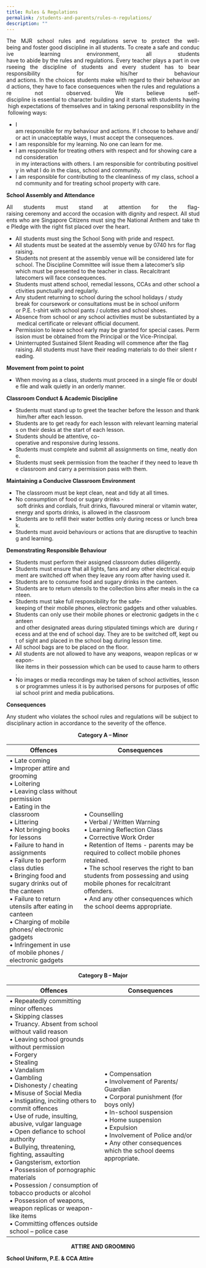 ```yaml
---
title: Rules & Regulations
permalink: /students-and-parents/rules-n-regulations/
description: ""
---
```

<p style="text-align: justify;">The MJR school rules and regulations serve to protect the well-being and foster good discipline in all students. To create a safe and conducive learning environment, all students have to abide by the rules and regulations. Every teacher plays a part in overseeing the discipline of students and every student has to bear responsibility for his/her behaviour and actions. In the choices students make with regard to their behaviour and actions, they have to face consequences when the rules and regulations are not observed. We believe self-discipline is essential to character building and it starts with students having high expectations of themselves and in taking personal responsibility in the following ways:</p>

*   I am responsible for my behaviour and actions. If I choose to behave and/or act in unacceptable ways, I must accept the consequences.
*   I am responsible for my learning. No one can learn for me.
*   I am responsible for treating others with respect and for showing care and consideration in my interactions with others. I am responsible for contributing positively in what I do in the class, school and community.
*   I am responsible for contributing to the cleanliness of my class, school and community and for treating school property with care.

**School Assembly and Attendance**

<p style="text-align: justify;">All students must stand at attention for the flag-raising ceremony and accord the occasion with dignity and respect. All students who are Singapore Citizens must sing the National Anthem and take the Pledge with the right fist placed over the heart.</p>

*   All students must sing the School Song with pride and respect.
*   All students must be seated at the assembly venue by 0740 hrs for flag raising.
*   Students not present at the assembly venue will be considered late for school. The Discipline Committee will issue them a latecomer’s slip which must be presented to the teacher in class. Recalcitrant latecomers will face consequences.
*   Students must attend school, remedial lessons, CCAs and other school activities punctually and regularly.
*   Any student returning to school during the school holidays / study break for coursework or consultations must be in school uniform or P.E. t-shirt with school pants / culottes and school shoes.
*   Absence from school or any school activities must be substantiated by a medical certificate or relevant official document.
* Permission to leave school early may be granted for special cases. Permission must be obtained from the Principal or the Vice-Principal.
* Uninterrupted Sustained Silent Reading will commence after the flag raising. All students must have their reading materials to do their silent reading.


**Movement from point to point**

* When moving as a class, students must proceed in a single file or double file and walk quietly in an orderly manner.

**Classroom Conduct & Academic Discipline**

*   Students must stand up to greet the teacher before the lesson and thank him/her after each lesson.
*   Students are to get ready for each lesson with relevant learning materials on their desks at the start of each lesson.
*   Students should be attentive, co-operative and responsive during lessons.
*   Students must complete and submit all assignments on time, neatly done.
*   Students must seek permission from the teacher if they need to leave the classroom and carry a permission pass with them.


**Maintaining a Conducive Classroom Environment**

*   The classroom must be kept clean, neat and tidy at all times.
*   No consumption of food or sugary drinks \- soft drinks and cordials, fruit drinks, flavoured mineral or vitamin water, energy and sports drinks, is allowed in the classroom
*   Students are to refill their water bottles only during recess or lunch break.
*   Students must avoid behaviours or actions that are disruptive to teaching and learning.

**Demonstrating Responsible Behaviour**

*   Students must perform their assigned classroom duties diligently.
*   Students must ensure that all lights, fans and any other electrical equipment are switched off when they leave any room after having used it.
*   Students are to consume food and sugary drinks in the canteen.
*   Students are to return utensils to the collection bins after meals in the canteen.
*   Students must take full responsibility for the safe-keeping of their mobile phones, electronic gadgets and other valuables.
*   Students can only use their mobile phones or electronic gadgets in the canteen and other designated areas during stipulated timings which are  during recess and at the end of school day. They are to be switched off, kept out of sight and placed in the school bag during lesson time.
*   All school bags are to be placed on the floor.
*   All students are not allowed to have any weapons, weapon replicas or weapon-like items in their possession which can be used to cause harm to others.
*   No images or media recordings may be taken of school activities, lessons or programmes unless it is by authorised persons for purposes of official school print and media publications.


**Consequences**

<p style="text-align: justify;">Any student who violates the school rules and regulations will be subject to disciplinary action in accordance to the severity of the offence.</p>



<center><b>Category A – Minor</b></center>

| Offences           | Consequences      |
|-----------------|---------|
| • Late coming<br>• Improper attire and grooming<br>• Loitering<br>• Leaving class without permission<br>• Eating in the classroom<br>• Littering<br>• Not bringing books for lessons<br>• Failure to hand in assignments<br>• Failure to perform class duties<br>• Bringing food and sugary drinks out of the canteen<br>• Failure to return utensils after eating in canteen<br>• Charging of mobile phones/ electronic gadgets<br>• Infringement in use of mobile phones / electronic gadgets | • Counselling<br>• Verbal / Written Warning<br>• Learning Reflection Class<br>• Corrective Work Order<br>• Retention of Items - parents may be required to collect mobile phones retained.<br>• The school reserves the right to ban students from possessing and using mobile phones for recalcitrant offenders.<br>• And any other consequences which the school deems appropriate. |


<center><b>Category B – Major</b></center>

| Offences           | Consequences             |
|--------------|-------------------|
| • Repeatedly committing minor offences<br>• Skipping classes<br>• Truancy. Absent from school without valid reason<br>• Leaving school grounds without permission<br>• Forgery<br>• Stealing<br>• Vandalism<br>• Gambling<br>• Dishonesty / cheating<br>• Misuse of Social Media<br>• Instigating, inciting others to commit offences<br>• Use of rude, insulting, abusive, vulgar language<br>• Open defiance to school authority<br>• Bullying, threatening, fighting, assaulting<br>• Gangsterism, extortion<br>• Possession of pornographic materials<br>• Possession / consumption of tobacco products or alcohol<br>• Possession of weapons, weapon replicas or weapon-like items<br>• Committing offences outside school – police case | • Compensation<br>• Involvement of Parents/ Guardian<br>• Corporal punishment (for boys only)<br>• In-school suspension<br>• Home suspension<br>• Expulsion<br>• Involvement of Police and/or<br>• Any other consequences which the school deems appropriate.|


<center><b>ATTIRE AND GROOMING</b></center>

**School Uniform, P.E. & CCA Attire**